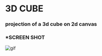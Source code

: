 # 3D CUBE

### projection of a 3d cube on 2d canvas

### *SCREEN SHOT
![gif](https://raw.githubusercontent.com/jrayoub/3D_cube/main/Demo/screen_shot.gif)
